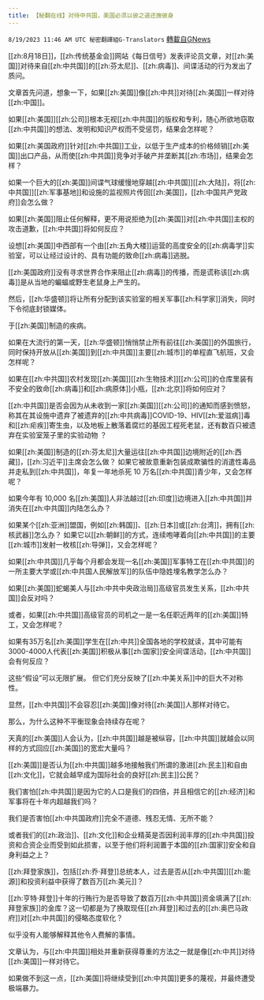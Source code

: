 ```yaml
---
title: 【秘翻在线】对待中共国，美国必须以彼之道还施彼身
---
```

`8/19/2023 11:46 AM UTC 秘密翻譯組G-Translators` [轉載自GNews](https://gnews.org/articles/1571066)

[[zh:8月18日]]，[[zh:传统基金会]]网站《每日信号》发表评论员文章，对[[zh:美国]]对待来自[[zh:中共国]]的[[zh:芬太尼]]、[[zh:病毒]]、间谍活动的行为发出了质问。

文章首先问道，想象一下，如果[[zh:美国]]像[[zh:中共]]对待[[zh:美国]]一样对待[[zh:中国]]。

如果[[zh:美国]][[zh:公司]]根本无视[[zh:中共国]]的版权和专利，随心所欲地窃取[[zh:中共国]]的想法、发明和知识产权而不受惩罚，结果会怎样呢？

如果[[zh:美国政府]]针对[[zh:中共国]]工业，以低于生产成本的价格倾销[[zh:美国]]出口产品，从而使[[zh:中共国]]竞争对手破产并垄断其[[zh:市场]]，结果会怎样？

如果一个巨大的[[zh:美国]]间谍气球缓慢地穿越[[zh:中共国]][[zh:大陆]]，将[[zh:中共国]][[zh:军事基地]]和设施的监视照片传回[[zh:美国]]，[[zh:中国共产党政府]]会怎么做？

如果[[zh:美国]]阻止任何解释，更不用说拒绝为[[zh:美国]]对[[zh:中共国]]主权的攻击道歉，[[zh:中共国]]将如何反应？

设想[[zh:美国]]中西部有一个由[[zh:五角大楼]]运营的高度安全的[[zh:病毒学]]实验室，可以让经过设计的、具有功能的致命[[zh:病毒]]逃脱。

[[zh:美国政府]]没有寻求世界合作来阻止[[zh:病毒]]的传播，而是谎称该[[zh:病毒]]是从当地的蝙蝠或野生老鼠身上产生的。

然后，[[zh:华盛顿]]将让所有分配到该实验室的相关军事[[zh:科学家]]消失，同时下令彻底封锁媒体。

​​​​​​​​​​​​​​​​​​​​​​​​​​​​​​​​​​​​​​​​​​​​​于[[zh:美国]]制造的疾病。

如果在大流行的第一天，[[zh:华盛顿]]悄悄禁止所有前往[[zh:美国]]的外国旅行，同时保持开放从[[zh:美国]]到[[zh:中共国]]主要[[zh:城市]]的单程直飞航班，又会怎样呢？

如果在[[zh:中共国]]农村发现[[zh:美国]][[zh:生物技术]][[zh:公司]]的仓库里装有不安全的致命[[zh:病毒]]和[[zh:病原体]]小瓶，[[zh:北京]]将如何应对？

[[zh:中共国]]是否会因为从未收到一家[[zh:美国]][[zh:公司]]的通知而感到愤怒，称其在其设施中遗弃了被遗弃的[[zh:中共病毒]]COVID-19、HIV[[zh:爱滋病]]毒和[[zh:疟疾]]寄生虫，以及地板上散落着腐烂的基因工程死老鼠，还有数百只被遗弃在实验室笼子里的实验动物 ？

如果[[zh:美国]]制造的[[zh:芬太尼]]大量运往[[zh:中共国]]边境附近的[[zh:西藏]]，[[zh:习近平]]主席会怎么做？ 如果它被故意重新包装成欺骗性的消遣性毒品并走私到[[zh:中共国]]，年复一年地杀死 10 万名[[zh:中共国]]青少年，又会怎样呢？

如果今年有 10,000 名[[zh:美国]]人非法越过[[zh:印度]]边境进入[[zh:中共国]]并消失在[[zh:中共国]]内陆怎么办？

如果某个[[zh:亚洲]]盟国，例如[[zh:韩国]]、[[zh:日本]]或[[zh:台湾]]，拥有[[zh:核武器]]怎么办？ 如果它以[[zh:朝鲜]]的方式，连续咆哮着向[[zh:中共国]]的主要[[zh:城市]]发射一枚核[[zh:导弹]]，又会怎样呢？

如果[[zh:中共国]]几乎每个月都会发现一名[[zh:美国]]军事特工在[[zh:中共国]]的一所主要大学或[[zh:中共国人民解放军]]的队伍中隐姓埋名教学怎么办？

如果[[zh:美国]]蛇蝎美人与[[zh:中共中央政治局]]高级官员发生关系，[[zh:中共国]]会反对吗？

或者，如果[[zh:中共国]]高级官员的司机之一是一名任职近两年的[[zh:美国]]特工，又会怎样呢？

如果有35万名[[zh:美国]]学生在[[zh:中共]]全国各地的学校就读，其中可能有3000-4000人代表[[zh:美国]]积极从事[[zh:国家]]安全间谍活动，[[zh:中共国]]会有何反应？

这些“假设”可以无限扩展。 但它们充分反映了[[zh:中美关系]]中的巨大不对称性。

显然，[[zh:中共国]]不会容忍[[zh:美国]]像对待[[zh:美国]]人那样对待它。

那么，为什么这种不平衡现象会持续存在呢？

天真的[[zh:美国]]人会认为，[[zh:中共国]]越是被纵容，[[zh:中共国]]就越会以同样的方式回应[[zh:美国]]的宽宏大量吗？

[[zh:美国]]是否认为[[zh:中共国]]越多地接触我们所谓的激进[[zh:民主]]和自由[[zh:文化]]，它就会越早成为国际社会的良好[[zh:民主]]公民？

我们害怕[[zh:中共国]]是因为它的人口是我们的四倍，并且相信它的[[zh:经济]]和军事将在十年内超越我们吗？

我们是否害怕[[zh:中共国政府]]完全不道德、残忍无情、无所不能？

或者我们的[[zh:政治]]、[[zh:文化]]和企业精英是否因利润丰厚的[[zh:中共国]]投资和合资企业而受到如此损害，以至于他们将利润置于本国的[[zh:国家]]安全和自身利益之上？

[[zh:拜登家族]]，包括[[zh:乔·拜登]]总统本人，过去是否从[[zh:中共国]][[zh:能源]]和投资利益中获得了数百万[[zh:美元]]？

[[zh:亨特·拜登]]十年的行贿行为是否导致了数百万[[zh:中共国]]资金填满了[[zh:拜登家族]]的金库？这一切都是为了换取现任[[zh:拜登]]和过去的[[zh:奥巴马政府]]对[[zh:中共国]]的侵略态度软化？

似乎没有人能够解释其他令人费解的事情。

文章认为，与[[zh:中共国]]相处并重新获得尊重的方法之一就是像[[zh:中共]]对待[[zh:美国]]一样对待它。

如果做不到这一点，[[zh:美国]]将继续受到[[zh:中共国]]更多的蔑视，并最终遭受极端暴力。
